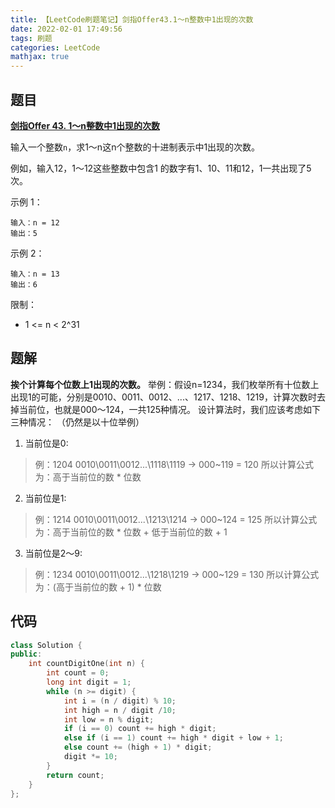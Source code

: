 ```yaml
---
title: 【LeetCode刷题笔记】剑指Offer43.1～n整数中1出现的次数
date: 2022-02-01 17:49:56
tags: 刷题
categories: LeetCode
mathjax: true
---
```

题目
---
[**剑指Offer 43. 1～n整数中1出现的次数**](https://leetcode-cn.com/problems/1nzheng-shu-zhong-1chu-xian-de-ci-shu-lcof/)

输入一个整数`n`，求1～n这n个整数的十进制表示中1出现的次数。

例如，输入12，1～12这些整数中包含1 的数字有1、10、11和12，1一共出现了5次。

示例 1：
```
输入：n = 12
输出：5
```
示例 2：
```
输入：n = 13
输出：6
```

限制：
* 1 <= n < 2^31
<!--more-->

题解
---
**挨个计算每个位数上1出现的次数。**
举例：假设n=1234，我们枚举所有十位数上出现1的可能，分别是0010、0011、0012、...、1217、1218、1219，计算次数时去掉当前位，也就是000～124，一共125种情况。
设计算法时，我们应该考虑如下三种情况：
（仍然是以十位举例）
1. 当前位是0:
> 例：1204
> 0010\0011\0012\...\1118\1119 -> 000~119 = 120
所以计算公式为：高于当前位的数 * 位数
2. 当前位是1:
> 例：1214
> 0010\0011\0012\...\1213\1214 -> 000~124 = 125
所以计算公式为：高于当前位的数 * 位数 + 低于当前位的数 + 1
3. 当前位是2～9:
> 例：1234
> 0010\0011\0012\...\1218\1219 -> 000~129 = 130
所以计算公式为：(高于当前位的数 + 1) * 位数

代码
---
```cpp
class Solution {
public:
    int countDigitOne(int n) {
        int count = 0;
        long int digit = 1;
        while (n >= digit) {
            int i = (n / digit) % 10;
            int high = n / digit /10;
            int low = n % digit;
            if (i == 0) count += high * digit;
            else if (i == 1) count += high * digit + low + 1;
            else count += (high + 1) * digit;
            digit *= 10;
        }
        return count;
    }
};
```

